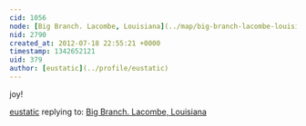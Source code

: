 ```yaml
---
cid: 1056
node: [Big Branch. Lacombe, Louisiana](../map/big-branch-lacombe-louisiana/2012-05-14)
nid: 2790
created_at: 2012-07-18 22:55:21 +0000
timestamp: 1342652121
uid: 379
author: [eustatic](../profile/eustatic)
---
```


joy!

[eustatic](../profile/eustatic) replying to: [Big Branch. Lacombe, Louisiana](../map/big-branch-lacombe-louisiana/2012-05-14)

